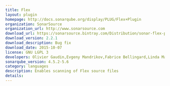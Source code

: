 ```yaml
---
title: Flex
layout: plugin
homepage: http://docs.sonarqube.org/display/PLUG/Flex+Plugin
organization: SonarSource
organization_url: http://www.sonarsource.com
download_url: https://sonarsource.bintray.com/Distribution/sonar-flex-plugin/sonar-flex-plugin-2.2.1.jar
download_version: 2.2.1
download_description: Bug fix
download_date: 2015-10-07
license: GNU LGPL 3
developers: Olivier Gaudin,Evgeny Mandrikov,Fabrice Bellingard,Linda Martin
sonarqube_version: 4.5.2-5.6
category: languages
description: Enables scanning of Flex source files
details: 
---
```

